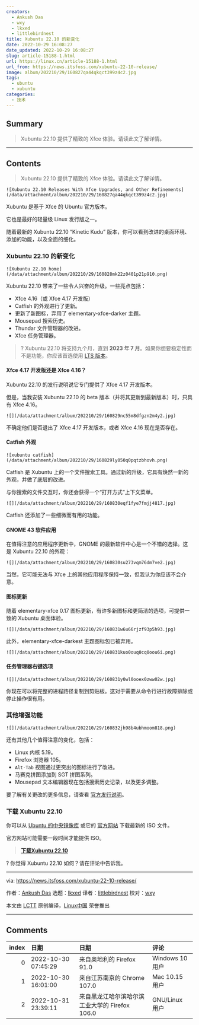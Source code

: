 ```yaml
---
creators:
  - Ankush Das
  - wxy
  - lkxed
  - littlebirdnest
title: Xubuntu 22.10 的新变化
date: 2022-10-29 16:08:27
date_updated: 2022-10-29 16:08:27
slug: article-15188-1.html
url: https://linux.cn/article-15188-1.html
url_from: https://news.itsfoss.com/xubuntu-22-10-release/
image: album/202210/29/160827qa44qkqct399z4c2.jpg
tags:
  - ubuntu
  - xubuntu
categories:
  - 技术
---
```


## Summary

> Xubuntu 22.10 提供了精致的 Xfce 体验。请读此文了解详情。

***

<!-- more -->

## Contents

> 
> Xubuntu 22.10 提供了精致的 Xfce 体验。请读此文了解详情。
> 
> 
> 

`![Xubuntu 22.10 Releases With Xfce Upgrades, and Other Refinements](/data/attachment/album/202210/29/160827qa44qkqct399z4c2.jpg)`

Xubuntu 是基于 Xfce 的 Ubuntu 官方版本。

它也是最好的轻量级 Linux 发行版之一。

随着最新的 Xubuntu 22.10 “Kinetic Kudu” 版本，你可以看到改进的桌面环境、添加的功能，以及全面的细化。

### Xubuntu 22.10 的新变化

`![Xubuntu 22.10 home](/data/attachment/album/202210/29/160828mk22z0401p21p910.png)`

Xubuntu 22.10 带来了一些令人兴奋的升级。一些亮点包括：

* Xfce 4.16（或 Xfce 4.17 开发版）
* Catfish 的外观进行了更新。
* 更新了新图标，弃用了 elementary-xfce-darker 主题。
* Mousepad 搜索历史。
* Thundar 文件管理器的改进。
* Xfce 任务管理器。

> 
> ? Xubuntu 22.10 将支持九个月，直到 **2023 年 7 月**。如果你想要稳定性而不是功能，你应该首选使用 [LTS 版本](https://itsfoss.com/long-term-support-lts/)。
> 
> 
> 

#### Xfce 4.17 开发版还是 Xfce 4.16？

Xubuntu 22.10 的发行说明说它专门提供了 Xfce 4.17 开发版本。

但是，当我安装 Xubuntu 22.10 的 beta 版本（并将其更新到最新版本）时，只具有 Xfce 4.16。

`![](/data/attachment/album/202210/29/160829nc55m8dfgzn2m4y2.jpg)`

不确定他们是否退出了 Xfce 4.17 开发版本，或者 Xfce 4.16 现在是否存在。

#### Catfish 外观

`![xubuntu catfish](/data/attachment/album/202210/29/160829ly050q0pqtzbhovh.png)`

Catfish 是 Xubuntu 上的一个文件搜索工具。通过新的升级，它具有焕然一新的外观，并做了底层的改进。

与你搜索的文件交互时，你还会获得一个“打开方式”上下文菜单。

`![](/data/attachment/album/202210/29/160830eqf1fye7fmjj4817.jpg)`

Catfish 还添加了一些细微而有用的功能。

#### GNOME 43 软件应用

在值得注意的应用程序更新中，GNOME 的最新软件中心是一个不错的选择。这是 Xubuntu 22.10 的外观：

`![](/data/attachment/album/202210/29/160830su273vqm76dm7ve2.jpg)`

当然，它可能无法与 Xfce 上的其他应用程序保持一致，但我认为你应该不会介意。

#### 图标更新

随着 elementary-xfce 0.17 图标更新，有许多新图标和更简洁的选项，可提供一致的 Xubuntu 桌面体验。

`![](/data/attachment/album/202210/29/160831w6u66rjzf93p5h93.jpg)`

此外，elementary-xfce-darkest 主题图标包已被弃用。

`![](/data/attachment/album/202210/29/160831kuo0ouq0cq0oou6i.png)`

#### 任务管理器右键选项

`![](/data/attachment/album/202210/29/160831y0wl0ooex0zww02w.jpg)`

你现在可以将完整的进程路径复制到剪贴板。这对于需要从命令行进行故障排除或停止操作很有用。

### 其他增强功能

`![](/data/attachment/album/202210/29/160832jh98b4ubhmoom818.png)`

还有其他几个值得注意的变化，包括：

* Linux 内核 5.19。
* Firefox 浏览器 105。
* `Alt-Tab` 视图通过更突出的图标进行了改进。
* 马赛克拼图添加到 SGT 拼图系列。
* Mousepad 文本编辑器现在包括搜索历史记录，以及更多调整。

要了解有关更改的更多信息，请查看 [官方发行说明](https://wiki.xubuntu.org/releases/22.10/release-notes)。

### 下载 Xubuntu 22.10

你可以从 [Ubuntu 的中央镜像库](https://cdimage.ubuntu.com/xubuntu/releases/22.10/release/) 或它的 [官方网站](https://xubuntu.org/download/) 下载最新的 ISO 文件。

官方网站可能需要一段时间才能提供 ISO。

> 
> **[下载Xubuntu 22.10](https://xubuntu.org/download/)**
> 
> 
> 

? 你觉得 Xubuntu 22.10 如何？请在评论中告诉我。

---

via: <https://news.itsfoss.com/xubuntu-22-10-release/>

作者：[Ankush Das](https://news.itsfoss.com/author/ankush/) 选题：[lkxed](https://github.com/lkxed) 译者：[littlebirdnest](https://github.com/littlebirdnest) 校对：[wxy](https://github.com/wxy)

本文由 [LCTT](https://github.com/LCTT/TranslateProject) 原创编译，[Linux中国](https://linux.cn/) 荣誉推出

***

## Comments

|   index | 日期                | 日期                                                          | 评论                                      |
|--------:|:--------------------|:--------------------------------------------------------------|:------------------------------------------|
|       0 | 2022-10-30 07:45:29 | 来自奥地利的 Firefox 91.0|Windows 10 用户                     | xfce是给CRT显示器设计的，跟不上液晶时代了 |
|       1 | 2022-10-30 16:01:00 | 来自江苏南京的 Chrome 107.0|Mac 10.15 用户                    | 这种说法还是第一次听说。                  |
|       2 | 2022-10-31 23:39:11 | 来自黑龙江哈尔滨哈尔滨工业大学的 Firefox 106.0|GNU/Linux 用户 | 给CRT设计的？？？ Are you sure?           |
